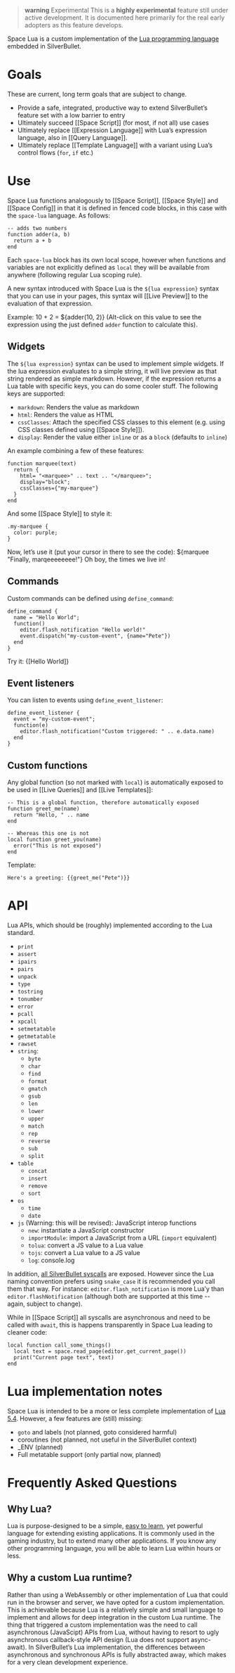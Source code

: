 > **warning** Experimental
> This is a **highly experimental** feature still under active development. It is documented here primarily for the real early adopters as this feature develops.

Space Lua is a custom implementation of the [Lua programming language](https://lua.org/) embedded in SilverBullet.

# Goals
These are current, long term goals that are subject to change.

* Provide a safe, integrated, productive way to extend SilverBullet’s feature set with a low barrier to entry
* Ultimately succeed [[Space Script]] (for most, if not all) use cases
* Ultimately replace [[Expression Language]] with Lua’s expression language, also in [[Query Language]].
* Ultimately replace [[Template Language]] with a variant using Lua’s control flows (`for`, `if` etc.)

# Use
Space Lua functions analogously to [[Space Script]], [[Space Style]] and [[Space Config]] in that it is defined in fenced code blocks, in this case with the `space-lua` language. As follows:

```space-lua
-- adds two numbers
function adder(a, b)
  return a + b
end
```

Each `space-lua` block has its own local scope, however when functions and variables are not explicitly defined as `local` they will be available from anywhere (following regular Lua scoping rule).

A new syntax introduced with Space Lua is the `${lua expression}` syntax that you can use in your pages, this syntax will [[Live Preview]] to the evaluation of that expression.

Example: 10 + 2 = ${adder(10, 2)} (Alt-click on this value to see the expression using the just defined `adder` function to calculate this).

## Widgets
The `${lua expression}` syntax can be used to implement simple widgets. If the lua expression evaluates to a simple string, it will live preview as that string rendered as simple markdown. However, if the expression returns a Lua table with specific keys, you can do some cooler stuff. The following keys are supported:

* `markdown`: Renders the value as markdown
* `html`: Renders the value as HTML
* `cssClasses`: Attach the specified CSS classes to this element (e.g. using CSS classes defined using [[Space Style]]).
* `display`: Render the value either `inline` or as a `block` (defaults to `inline`)

An example combining a few of these features:

```space-lua
function marquee(text)
  return {
    html= "<marquee>" .. text .. "</marquee>";
    display="block";
    cssClasses={"my-marquee"}
  }
end
```

And some [[Space Style]] to style it:

```space-style
.my-marquee {
  color: purple;
}
```

Now, let’s use it (put your cursor in there to see the code):
${marquee "Finally, marqeeeeeeee!"}
Oh boy, the times we live in!

## Commands
Custom commands can be defined using `define_command`:

```space-lua
define_command {
  name = "Hello World";
  function()
    editor.flash_notification "Hello world!"
    event.dispatch("my-custom-event", {name="Pete"})
  end
}
```

Try it: {[Hello World]}

## Event listeners
You can listen to events using `define_event_listener`:

```space-lua
define_event_listener {
  event = "my-custom-event";
  function(e)
    editor.flash_notification("Custom triggered: " .. e.data.name)
  end
}
```

## Custom functions
Any global function (so not marked with `local`) is automatically exposed to be used in [[Live Queries]] and [[Live Templates]]:

```space-lua
-- This is a global function, therefore automatically exposed
function greet_me(name)
  return "Hello, " .. name
end

-- Whereas this one is not
local function greet_you(name)
  error("This is not exposed")
end
```

Template:
```template
Here's a greeting: {{greet_me("Pete")}}
```

# API
Lua APIs, which should be (roughly) implemented according to the Lua standard.
* `print`
* `assert`
* `ipairs`
* `pairs`
* `unpack`
* `type`
* `tostring`
* `tonumber`
* `error`
* `pcall`
* `xpcall`
* `setmetatable`
* `getmetatable`
* `rawset`
* `string`:
  * `byte`
  * `char`
  * `find`
  * `format`
  * `gmatch`
  * `gsub`
  * `len`
  * `lower`
  * `upper`
  * `match`
  * `rep`
  * `reverse`
  * `sub`
  * `split`
* `table`
  * `concat`
  * `insert`
  * `remove`
  * `sort`
* `os`
  * `time`
  * `date`
* `js` (Warning: this will be revised): JavaScript interop functions
  * `new`: instantiate a JavaScript constructor
  * `importModule`: import a JavaScript from a URL (`import` equivalent)
  * `tolua`: convert a JS value to a Lua value
  * `tojs`: convert a Lua value to a JS value
  * `log`: console.log

In addition, [all SilverBullet syscalls](https://jsr.io/@silverbulletmd/silverbullet/doc/syscalls) are exposed. However since the Lua naming convention prefers using `snake_case` it is recommended you call them that way. For instance: `editor.flash_notification` is more Lua’y than `editor.flashNotification` (although both are supported at this time -- again, subject to change).

While in [[Space Script]] all syscalls are asynchronous and need to be called with `await`, this is happens transparently in Space Lua leading to cleaner code:

```space-lua
local function call_some_things()
  local text = space.read_page(editor.get_current_page())
  print("Current page text", text)
end
```

# Lua implementation notes
Space Lua is intended to be a more or less complete implementation of [Lua 5.4](https://www.lua.org/manual/5.4/). However, a few features are (still) missing:

* `goto` and labels (not planned, goto considered harmful)
* coroutines (not planned, not useful in the SilverBullet context)
* _ENV (planned)
* Full metatable support (only partial now, planned)

# Frequently Asked Questions
## Why Lua?
Lua is purpose-designed to be a simple, [easy to learn](https://www.lua.org/manual/5.4/), yet powerful language for extending existing applications. It is commonly used in the gaming industry, but to extend many other applications. If you know any other programming language, you will be able to learn Lua within hours or less.

## Why a custom Lua runtime?
Rather than using a WebAssembly or other implementation of Lua that could run in the browser and server, we have opted for a custom implementation. This is achievable because Lua is a relatively simple and small language to implement and allows for deep integration in the custom Lua runtime. The thing that triggered a custom implementation was the need to call asynchronous (JavaScipt) APIs from Lua, without having to resort to ugly asynchronous callback-style API design (Lua does not support async-await). In SilverBullet’s Lua implementation, the differences between asynchronous and synchronous APIs is fully abstracted away, which makes for a very clean development experience.